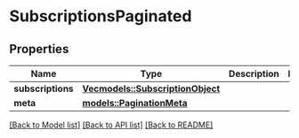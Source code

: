 # SubscriptionsPaginated

## Properties

Name | Type | Description | Notes
------------ | ------------- | ------------- | -------------
**subscriptions** | [**Vec<models::SubscriptionObject>**](SubscriptionObject.md) |  | 
**meta** | [**models::PaginationMeta**](PaginationMeta.md) |  | 

[[Back to Model list]](../README.md#documentation-for-models) [[Back to API list]](../README.md#documentation-for-api-endpoints) [[Back to README]](../README.md)


